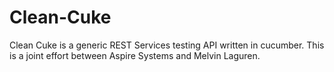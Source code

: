 Clean-Cuke
==========

Clean Cuke is a generic REST Services testing API written in cucumber.  This is a joint effort between Aspire Systems and Melvin Laguren.